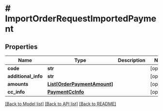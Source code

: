 # # ImportOrderRequestImportedPayment


## Properties 


Name | Type | Description | Notes
------------ | ------------- | ------------- | -------------
**code**| **str** |   | [optional]
**additional_info**| **str** |   | [optional]
**amounts**| [**List[OrderPaymentAmount]**](OrderPaymentAmount.md) |   | [optional]
**cc_info**| [**PaymentCcInfo**](PaymentCcInfo.md) |   | [optional]


[[Back to Model list]](../../README.md#models) [[Back to API list]](../../README.md#endpoints) [[Back to README]](../../README.md)

